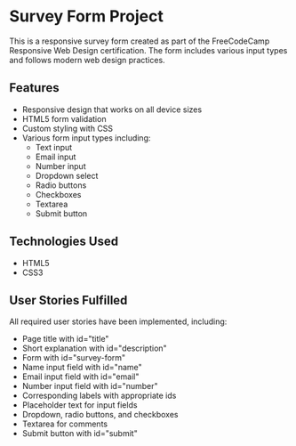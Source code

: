 # Survey Form Project

This is a responsive survey form created as part of the FreeCodeCamp Responsive Web Design certification. The form includes various input types and follows modern web design practices.

## Features

- Responsive design that works on all device sizes
- HTML5 form validation
- Custom styling with CSS
- Various form input types including:
  - Text input
  - Email input
  - Number input
  - Dropdown select
  - Radio buttons
  - Checkboxes
  - Textarea
  - Submit button

## Technologies Used

- HTML5
- CSS3

## User Stories Fulfilled

All required user stories have been implemented, including:
- Page title with id="title"
- Short explanation with id="description"
- Form with id="survey-form"
- Name input field with id="name"
- Email input field with id="email"
- Number input field with id="number"
- Corresponding labels with appropriate ids
- Placeholder text for input fields
- Dropdown, radio buttons, and checkboxes
- Textarea for comments
- Submit button with id="submit"